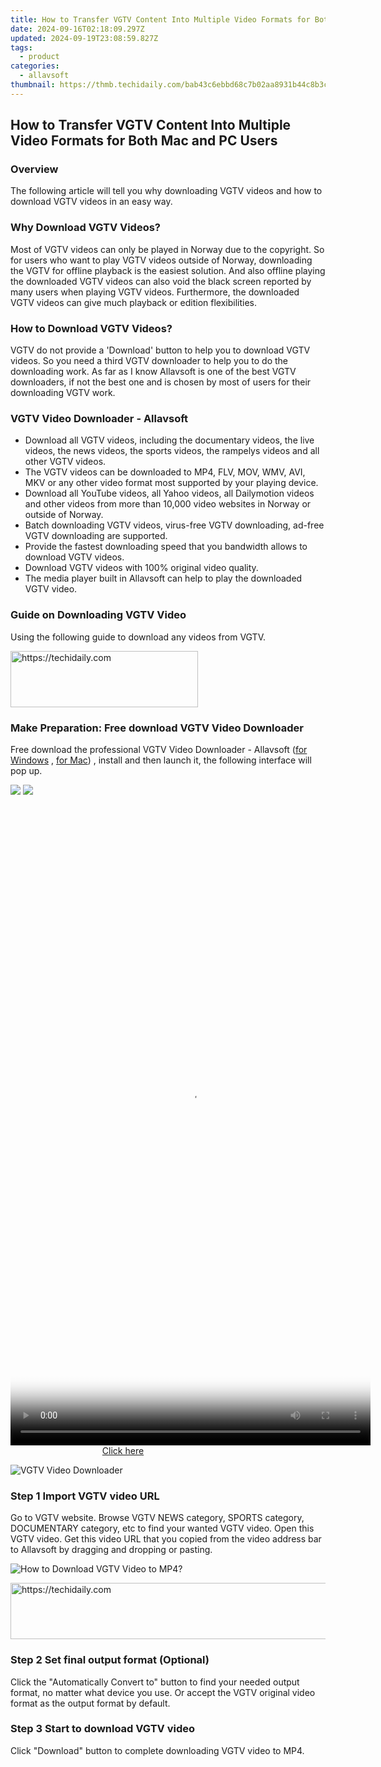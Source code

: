 ```yaml
---
title: How to Transfer VGTV Content Into Multiple Video Formats for Both Mac and PC Users
date: 2024-09-16T02:18:09.297Z
updated: 2024-09-19T23:08:59.827Z
tags:
  - product
categories:
  - allavsoft
thumbnail: https://thmb.techidaily.com/bab43c6ebbd68c7b02aa8931b44c8b3c5cf156c7a7bd1aa24fbe3ea34de877b1.jpg
---
```


## How to Transfer VGTV Content Into Multiple Video Formats for Both Mac and PC Users

### Overview

The following article will tell you why downloading VGTV videos and how to download VGTV videos in an easy way.

### Why Download VGTV Videos?

Most of VGTV videos can only be played in Norway due to the copyright. So for users who want to play VGTV videos outside of Norway, downloading the VGTV for offline playback is the easiest solution. And also offline playing the downloaded VGTV videos can also void the black screen reported by many users when playing VGTV videos. Furthermore, the downloaded VGTV videos can give much playback or edition flexibilities.

### How to Download VGTV Videos?

VGTV do not provide a 'Download' button to help you to download VGTV videos. So you need a third VGTV downloader to help you to do the downloading work. As far as I know Allavsoft is one of the best VGTV downloaders, if not the best one and is chosen by most of users for their downloading VGTV work.

### VGTV Video Downloader - Allavsoft

* Download all VGTV videos, including the documentary videos, the live videos, the news videos, the sports videos, the rampelys videos and all other VGTV videos.
* The VGTV videos can be downloaded to MP4, FLV, MOV, WMV, AVI, MKV or any other video format most supported by your playing device.
* Download all YouTube videos, all Yahoo videos, all Dailymotion videos and other videos from more than 10,000 video websites in Norway or outside of Norway.
* Batch downloading VGTV videos, virus-free VGTV downloading, ad-free VGTV downloading are supported.
* Provide the fastest downloading speed that you bandwidth allows to download VGTV videos.
* Download VGTV videos with 100% original video quality.
* The media player built in Allavsoft can help to play the downloaded VGTV video.

### Guide on Downloading VGTV Video

Using the following guide to download any videos from VGTV.

<!-- affiliate ads begin -->
<a href="https://aligracehair.sjv.io/c/5597632/1883998/19272" target="_top" id="1883998">
  <img src="//a.impactradius-go.com/display-ad/19272-1883998" border="0" alt="https://techidaily.com" width="300" height="90"/>
</a>
<img height="0" width="0" src="https://aligracehair.sjv.io/i/5597632/1883998/19272" style="position:absolute;visibility:hidden;" border="0" />
<!-- affiliate ads end -->

### Make Preparation: Free download VGTV Video Downloader

Free download the professional VGTV Video Downloader - Allavsoft ([for Windows](https://tools.techidaily.com/allavsoft/products/) , [for Mac](https://tools.techidaily.com/allavsoft/products/)) , install and then launch it, the following interface will pop up.

[![](https://www.allavsoft.com/how-to/../images/how-to/free-download-win.jpg)](https://tools.techidaily.com/allavsoft/products/) [![](https://www.allavsoft.com/how-to/../images/how-to/free-download-mac.jpg)](https://tools.techidaily.com/allavsoft/products/)

<!-- affiliate ads begin -->
<span id="2127886">
					<video width="576" height="1024" style="cursor:pointer"
           poster="//a.impactradius-go.com/display-clicktoplayimage/2127886.png"
           onclick="if(!this.playClicked){this.play();this.setAttribute('controls',true);this.playClicked=true;}">
	   <source src="//a.impactradius-go.com/display-ad/18498-2127886">
	   <img src="//a.impactradius-go.com/display-clicktoplayimage/2127886.png" style="border: none; height: 100%; width: 100%; object-fit: contain">
	</video>
	<div style="width:360px;text-align:center"><a href="javascript:window.open(decodeURIComponent('https%3A%2F%2Funicoeye.pxf.io%2Fc%2F5597632%2F2127886%2F18498'), '_blank');void(0);">Click here</a></div>
</span>
<img height="0" width="0" src="https://imp.pxf.io/i/5597632/2127886/18498" style="position:absolute;visibility:hidden;" border="0" />
<!-- affiliate ads end -->

![VGTV Video Downloader](https://www.allavsoft.com/how-to/../images/allavsoft/screen-shot-600.jpg)

### Step 1 Import VGTV video URL

Go to VGTV website. Browse VGTV NEWS category, SPORTS category, DOCUMENTARY category, etc to find your wanted VGTV video. Open this VGTV video. Get this video URL that you copied from the video address bar to Allavsoft by dragging and dropping or pasting.

![How to Download VGTV Video to MP4?](https://www.allavsoft.com/how-to/../images/how-to/download-rtmp-video/download-rtmp-video.jpg)

<!-- affiliate ads begin -->
<a href="https://aligracehair.sjv.io/c/5597632/1886003/19272" target="_top" id="1886003">
  <img src="//a.impactradius-go.com/display-ad/19272-1886003" border="0" alt="https://techidaily.com" width="728" height="90"/>
</a>
<img height="0" width="0" src="https://aligracehair.sjv.io/i/5597632/1886003/19272" style="position:absolute;visibility:hidden;" border="0" />
<!-- affiliate ads end -->

### Step 2 Set final output format (Optional)

Click the "Automatically Convert to" button to find your needed output format, no matter what device you use. Or accept the VGTV original video format as the output format by default.

### Step 3 Start to download VGTV video

Click "Download" button to complete downloading VGTV video to MP4.

<ins class="adsbygoogle"
     style="display:block"
     data-ad-format="autorelaxed"
     data-ad-client="ca-pub-7571918770474297"
     data-ad-slot="1223367746"></ins>

<ins class="adsbygoogle"
     style="display:block"
     data-ad-client="ca-pub-7571918770474297"
     data-ad-slot="8358498916"
     data-ad-format="auto"
     data-full-width-responsive="true"></ins>
